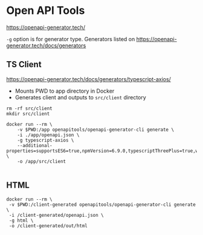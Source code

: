 # Open API Tools

https://openapi-generator.tech/

`-g` option is for generator type. Generators listed on https://openapi-generator.tech/docs/generators


## TS Client

https://openapi-generator.tech/docs/generators/typescript-axios/

- Mounts PWD to app directory in Docker
- Generates client and outputs to `src/client` directory

```
rm -rf src/client
mkdir src/client

docker run --rm \
    -v $PWD:/app openapitools/openapi-generator-cli generate \
    -i ./app/openapi.json \
    -g typescript-axios \
    --additional-properties=supportsES6=true,npmVersion=6.9.0,typescriptThreePlus=true,withSeparateModelsAndApi=true,modelPackage=models,apiPackage=api \
    -o /app/src/client
    
```

## HTML

```
docker run --rm \
 -v $PWD:/client-generated openapitools/openapi-generator-cli generate \
 -i /client-generated/openapi.json \
 -g html \
 -o /client-generated/out/html

```
